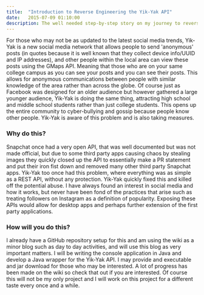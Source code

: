 ```yaml
---
title:  "Introduction to Reverse Engineering the Yik-Yak API"
date:   2015-07-09 01:10:00
description: The well needed step-by-step story on my journey to reverse engineer the Yik-Yak API
---
```


For those who may not be as updated to the latest social media trends, Yik-Yak
is a new social media network that allows people to send 'anonymous' posts (in quotes
because it is well known that they collect device info/UUID and IP addresses),
and other people within the local area can view these posts using the
GMaps API. Meaning that those who are on your same college campus as you can see
your posts and you can see their posts. This allows for anonymous communications
between people with similar knowledge of the area rather than across the globe.
Of course just as Facebook was designed for an older audience but however gathered
a large younger audience, Yik-Yak is doing the same thing, attracting high school
and middle school students rather than just college students. This opens up the
entire community to cyber-bullying and gossip because people know other people.
Yik-Yak is aware of this problem and is also taking measures.

### Why do this?
Snapchat once had a very open API, that was well documented but was not made
official, but due to some third party apps causing chaos by stealing
images they quickly closed up the API to essentially make a PR statement
and put their iron fist down and removed many other third party Snapchat apps.
Yik-Yak too once had this problem, where everything was as simple as a REST API,
without any protection. Yik-Yak quickly fixed this and killed off the potential
abuse. I have always found an interest in social media and how it works, but
never have been fond of the practices that arise such as treating followers on
Instagram as a definition of popularity. Exposing these APIs would allow for
desktop apps and perhaps further extension of the first party applications.

### How will you do this?
I already have a GitHub repository setup for this and am using the wiki as a minor
blog such as day to day activities, and will use this blog as very important matters.
I will be writing the console application in Java and develop a Java wrapper for the Yik-Yak
API. I may provide and executable and jar download for those who may be interested.
A lot of progress has been made on the wiki so check that out if you are interested.
Of course this will not be my only project and I will work on this project for a
different taste every once and a while.
